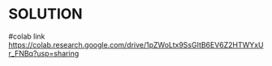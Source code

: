 # SOLUTION

#colab link
https://colab.research.google.com/drive/1pZWoLtx9SsGItB6EV6Z2HTWYxUr_FNBq?usp=sharing
